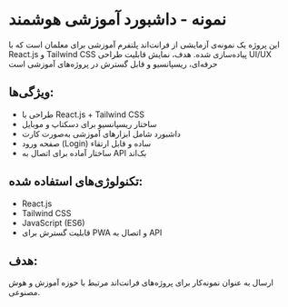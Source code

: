 # نمونه - داشبورد آموزشی هوشمند

این پروژه یک نمونه‌ی آزمایشی از فرانت‌اند پلتفرم آموزشی برای معلمان است که با React.js و Tailwind CSS پیاده‌سازی شده. هدف، نمایش قابلیت طراحی UI/UX حرفه‌ای، ریسپانسیو و قابل گسترش در پروژه‌های آموزشی است

## ویژگی‌ها:
- طراحی با React.js + Tailwind CSS
- ساختار ریسپانسیو برای دسکتاپ و موبایل
- داشبورد شامل ابزارهای آموزشی به‌صورت کارت
- صفحه ورود (Login) ساده و قابل ارتقاء
- ساختار آماده برای اتصال به API بک‌اند

## تکنولوژی‌های استفاده شده:
- React.js
- Tailwind CSS
- JavaScript (ES6)
- قابلیت گسترش برای PWA و اتصال به API

## هدف:
ارسال به عنوان نمونه‌کار برای پروژه‌های فرانت‌اند مرتبط با حوزه آموزش و هوش مصنوعی.
